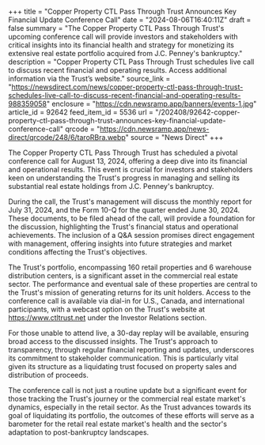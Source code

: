 +++
title = "Copper Property CTL Pass Through Trust Announces Key Financial Update Conference Call"
date = "2024-08-06T16:40:11Z"
draft = false
summary = "The Copper Property CTL Pass Through Trust's upcoming conference call will provide investors and stakeholders with critical insights into its financial health and strategy for monetizing its extensive real estate portfolio acquired from J.C. Penney's bankruptcy."
description = "Copper Property CTL Pass Through Trust schedules live call to discuss recent financial and operating results. Access additional information via the Trust’s website."
source_link = "https://newsdirect.com/news/copper-property-ctl-pass-through-trust-schedules-live-call-to-discuss-recent-financial-and-operating-results-988359058"
enclosure = "https://cdn.newsramp.app/banners/events-1.jpg"
article_id = 92642
feed_item_id = 5536
url = "/202408/92642-copper-property-ctl-pass-through-trust-announces-key-financial-update-conference-call"
qrcode = "https://cdn.newsramp.app/news-direct/qrcode/248/6/taroRBra.webp"
source = "News Direct"
+++

<p>The Copper Property CTL Pass Through Trust has scheduled a pivotal conference call for August 13, 2024, offering a deep dive into its financial and operational results. This event is crucial for investors and stakeholders keen on understanding the Trust's progress in managing and selling its substantial real estate holdings from J.C. Penney's bankruptcy.</p><p>During the call, the Trust's management will discuss the monthly report for July 31, 2024, and the Form 10-Q for the quarter ended June 30, 2024. These documents, to be filed ahead of the call, will provide a foundation for the discussion, highlighting the Trust's financial status and operational achievements. The inclusion of a Q&A session promises direct engagement with management, offering insights into future strategies and market conditions affecting the Trust's objectives.</p><p>The Trust's portfolio, encompassing 160 retail properties and 6 warehouse distribution centers, is a significant asset in the commercial real estate sector. The performance and eventual sale of these properties are central to the Trust's mission of generating returns for its unit holders. Access to the conference call is available via dial-in for U.S., Canada, and international participants, with a webcast option on the Trust's website at <a href='https://www.ctltrust.net' rel='nofollow' target='_blank'>https://www.ctltrust.net</a> under the Investor Relations section.</p><p>For those unable to attend live, a 30-day replay will be available, ensuring broad access to the discussed insights. The Trust's approach to transparency, through regular financial reporting and updates, underscores its commitment to stakeholder communication. This is particularly vital given its structure as a liquidating trust focused on property sales and distribution of proceeds.</p><p>The conference call is not just a routine update but a significant event for those tracking the Trust's journey or the commercial real estate market's dynamics, especially in the retail sector. As the Trust advances towards its goal of liquidating its portfolio, the outcomes of these efforts will serve as a barometer for the retail real estate market's health and the sector's adaptation to post-bankruptcy landscapes.</p>